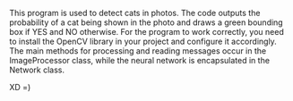 This program is used to detect cats in photos. The code outputs the probability of a cat being shown in the photo and draws a green bounding box if YES and NO otherwise.
For the program to work correctly, you need to install the OpenCV library in your project and configure it accordingly. 
The main methods for processing and reading messages occur in the ImageProcessor class, while the neural network is encapsulated in the Network class.

XD =)
